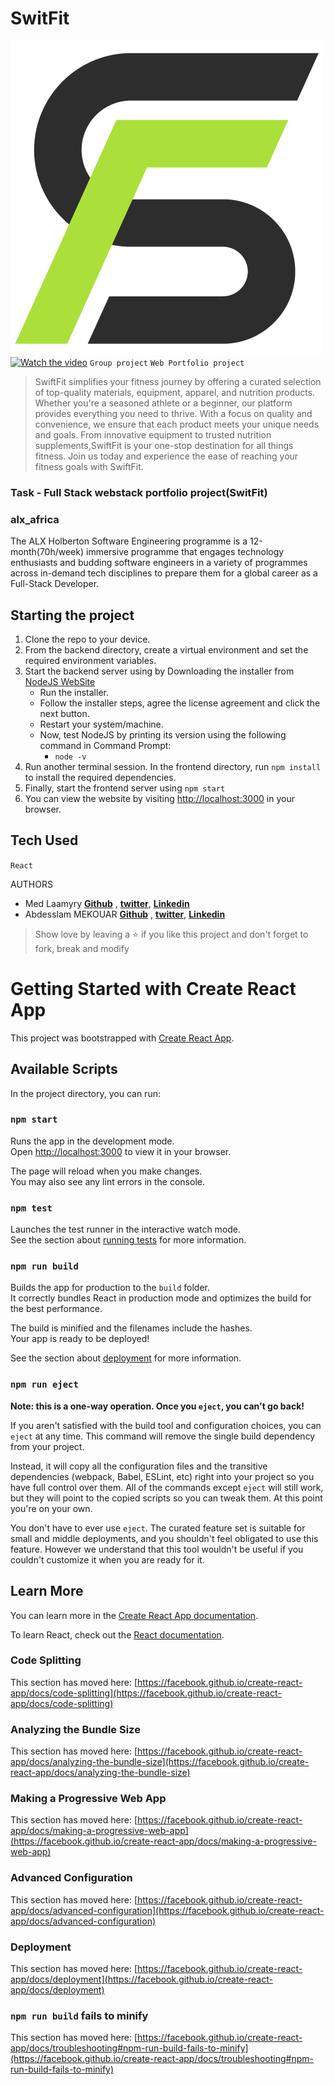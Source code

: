 # SwitFit
![SwitFit](https://github.com/laamyry/SwiftFit/blob/master/public/SwiftFit-icon.png)
[![Watch the video](https://i.stack.imgur.com/Vp2cE.png)](https://youtu.be/yjGI2XbWOAc)
`Group project` `Web Portfolio project`

> SwiftFit simplifies your fitness journey by offering a curated selection of top-quality materials, equipment, apparel, and nutrition products. Whether you're a seasoned athlete or a beginner, our platform provides everything you need to thrive. With a focus on quality and convenience, we ensure that each product meets your unique needs and goals. From innovative equipment to trusted nutrition supplements,SwiftFit is your one-stop destination for all things fitness. Join us today and experience the ease of reaching your fitness goals with SwiftFit.

### Task - Full Stack webstack portfolio project(SwitFit)

### alx_africa
The ALX Holberton Software Engineering programme is a 12-month(70h/week) immersive programme that engages technology enthusiasts and budding software engineers in a variety of programmes across in-demand tech disciplines to prepare them for a global career as a Full-Stack Developer.

## Starting the project

1. Clone the repo to your device.
2. From the backend directory, create a virtual environment and set the required environment variables.
3. Start the backend server using by Downloading the installer from [NodeJS WebSite](https://nodejs.org/en/)
    * Run the installer.
    * Follow the installer steps, agree the license agreement and click the next button.
    * Restart your system/machine.
    * Now, test NodeJS by printing its version using the following command in Command Prompt:
        * ` node -v `
4. Run another terminal session. In the frontend directory, run `npm install` to install the required dependencies.
5. Finally, start the frontend server using `npm start`
6. You can view the website by visiting [http://localhost:3000](http://localhost:3000) in your browser.

## Tech Used

`React`

AUTHORS

* Med Laamyry **[Github](https://github.com/laamyry)** , **[twitter](https://twitter.com/medlaamyry)**, **[Linkedin](https://www.linkedin.com/in/medlaamyry)**
* Abdesslam MEKOUAR **[Github](https://github.com/abdesslammekouar)** , **[twitter](https://twitter.com/slymofpv)**, **[Linkedin](https://linkedin.com/in/amekouar)**


> Show love by leaving a ⭐️ if you like this project and don't forget to fork, break and modify 


# Getting Started with Create React App

This project was bootstrapped with [Create React App](https://github.com/facebook/create-react-app).

## Available Scripts

In the project directory, you can run:

### `npm start`

Runs the app in the development mode.\
Open [http://localhost:3000](http://localhost:3000) to view it in your browser.

The page will reload when you make changes.\
You may also see any lint errors in the console.

### `npm test`

Launches the test runner in the interactive watch mode.\
See the section about [running tests](https://facebook.github.io/create-react-app/docs/running-tests) for more information.

### `npm run build`

Builds the app for production to the `build` folder.\
It correctly bundles React in production mode and optimizes the build for the best performance.

The build is minified and the filenames include the hashes.\
Your app is ready to be deployed!

See the section about [deployment](https://facebook.github.io/create-react-app/docs/deployment) for more information.

### `npm run eject`

**Note: this is a one-way operation. Once you `eject`, you can't go back!**

If you aren't satisfied with the build tool and configuration choices, you can `eject` at any time. This command will remove the single build dependency from your project.

Instead, it will copy all the configuration files and the transitive dependencies (webpack, Babel, ESLint, etc) right into your project so you have full control over them. All of the commands except `eject` will still work, but they will point to the copied scripts so you can tweak them. At this point you're on your own.

You don't have to ever use `eject`. The curated feature set is suitable for small and middle deployments, and you shouldn't feel obligated to use this feature. However we understand that this tool wouldn't be useful if you couldn't customize it when you are ready for it.

## Learn More

You can learn more in the [Create React App documentation](https://facebook.github.io/create-react-app/docs/getting-started).

To learn React, check out the [React documentation](https://reactjs.org/).

### Code Splitting

This section has moved here: [https://facebook.github.io/create-react-app/docs/code-splitting](https://facebook.github.io/create-react-app/docs/code-splitting)

### Analyzing the Bundle Size

This section has moved here: [https://facebook.github.io/create-react-app/docs/analyzing-the-bundle-size](https://facebook.github.io/create-react-app/docs/analyzing-the-bundle-size)

### Making a Progressive Web App

This section has moved here: [https://facebook.github.io/create-react-app/docs/making-a-progressive-web-app](https://facebook.github.io/create-react-app/docs/making-a-progressive-web-app)

### Advanced Configuration

This section has moved here: [https://facebook.github.io/create-react-app/docs/advanced-configuration](https://facebook.github.io/create-react-app/docs/advanced-configuration)

### Deployment

This section has moved here: [https://facebook.github.io/create-react-app/docs/deployment](https://facebook.github.io/create-react-app/docs/deployment)

### `npm run build` fails to minify

This section has moved here: [https://facebook.github.io/create-react-app/docs/troubleshooting#npm-run-build-fails-to-minify](https://facebook.github.io/create-react-app/docs/troubleshooting#npm-run-build-fails-to-minify)

